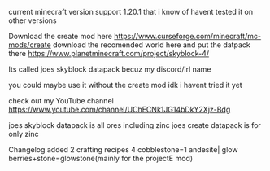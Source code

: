 current minecraft version support 1.20.1
that i know of havent tested it on other versions
 
 
 
Download the create mod here
https://www.curseforge.com/minecraft/mc-mods/create
download the recomended world here and put the datpack there
https://www.planetminecraft.com/project/skyblock-4/

Its called joes skyblock datapack becuz my discord/irl name 

you could maybe use it without the create mod idk i havent tried it yet

check out my YouTube channel
https://www.youtube.com/channel/UChECNk1JG14bDkY2Xjz-Bdg

joes skyblock datapack is all ores including zinc
joes create datapack is for only zinc

Changelog
added 2 crafting recipes 
4 cobblestone=1 andesite|
glow berries+stone=glowstone(mainly for the projectE mod)
